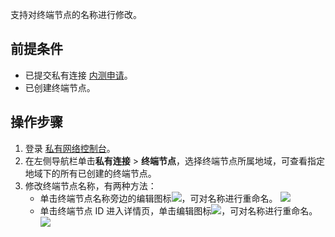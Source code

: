 支持对终端节点的名称进行修改。

## 前提条件
- 已提交私有连接 [内测申请](https://cloud.tencent.com/apply/p/5i6ii4g3lgk)。
- 已创建终端节点。
 
## 操作步骤
1. 登录 [私有网络控制台](https://console.cloud.tencent.com/vpc/vpc?rid=16)。
2. 在左侧导航栏单击**私有连接** > **终端节点**，选择终端节点所属地域，可查看指定地域下的所有已创建的终端节点。
3. 修改终端节点名称，有两种方法：
     + 单击终端节点名称旁边的编辑图标![](https://main.qcloudimg.com/raw/87924d5cd1a9ff9de0aa585f1ed95815.png)，可对名称进行重命名。
   ![](https://main.qcloudimg.com/raw/28b1f6e5a83a6ea35f7df53d96712816.png)
     + 单击终端节点 ID 进入详情页，单击编辑图标![](https://main.qcloudimg.com/raw/87924d5cd1a9ff9de0aa585f1ed95815.png)，可对名称进行重命名。
![](https://main.qcloudimg.com/raw/ab03aa4f52f9724ded0c73803d7f09db.png)

